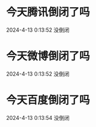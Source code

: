 # 今天腾讯倒闭了吗

2024-4-13 0:13:52 没倒闭

# 今天微博倒闭了吗

2024-4-13 0:13:52 没倒闭

# 今天百度倒闭了吗

2024-4-13 0:13:54 没倒闭

